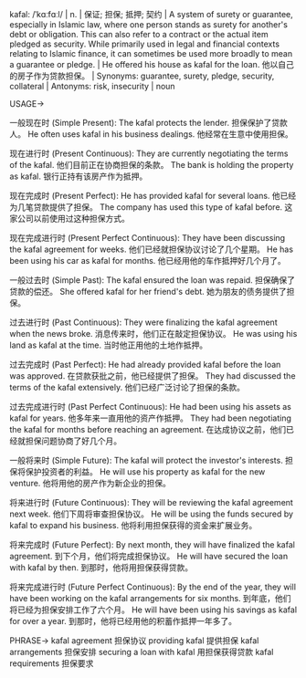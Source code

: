 kafal: /ˈkɑːfɑːl/ | n. | 保证; 担保; 抵押; 契约 |  A system of surety or guarantee, especially in Islamic law, where one person stands as surety for another's debt or obligation.  This can also refer to a contract or the actual item pledged as security.  While primarily used in legal and financial contexts relating to Islamic finance, it can sometimes be used more broadly to mean a guarantee or pledge. | He offered his house as kafal for the loan. 他以自己的房子作为贷款担保。 | Synonyms: guarantee, surety, pledge, security, collateral | Antonyms:  risk,  insecurity | noun

USAGE->

一般现在时 (Simple Present):
The kafal protects the lender.  担保保护了贷款人。
He often uses kafal in his business dealings. 他经常在生意中使用担保。

现在进行时 (Present Continuous):
They are currently negotiating the terms of the kafal. 他们目前正在协商担保的条款。
The bank is holding the property as kafal.  银行正持有该房产作为抵押。

现在完成时 (Present Perfect):
He has provided kafal for several loans. 他已经为几笔贷款提供了担保。
The company has used this type of kafal before. 这家公司以前使用过这种担保方式。

现在完成进行时 (Present Perfect Continuous):
They have been discussing the kafal agreement for weeks. 他们已经就担保协议讨论了几个星期。
He has been using his car as kafal for months.  他已经用他的车作抵押好几个月了。


一般过去时 (Simple Past):
The kafal ensured the loan was repaid.  担保确保了贷款的偿还。
She offered kafal for her friend's debt. 她为朋友的债务提供了担保。

过去进行时 (Past Continuous):
They were finalizing the kafal agreement when the news broke.  消息传来时，他们正在敲定担保协议。
He was using his land as kafal at the time.  当时他正用他的土地作抵押。

过去完成时 (Past Perfect):
He had already provided kafal before the loan was approved.  在贷款获批之前，他已经提供了担保。
They had discussed the terms of the kafal extensively. 他们已经广泛讨论了担保的条款。


过去完成进行时 (Past Perfect Continuous):
He had been using his assets as kafal for years.  他多年来一直用他的资产作抵押。
They had been negotiating the kafal for months before reaching an agreement.  在达成协议之前，他们已经就担保问题协商了好几个月。

一般将来时 (Simple Future):
The kafal will protect the investor's interests.  担保将保护投资者的利益。
He will use his property as kafal for the new venture.  他将用他的房产作为新企业的担保。

将来进行时 (Future Continuous):
They will be reviewing the kafal agreement next week.  他们下周将审查担保协议。
He will be using the funds secured by kafal to expand his business. 他将利用担保获得的资金来扩展业务。


将来完成时 (Future Perfect):
By next month, they will have finalized the kafal agreement.  到下个月，他们将完成担保协议。
He will have secured the loan with kafal by then.  到那时，他将用担保获得贷款。

将来完成进行时 (Future Perfect Continuous):
By the end of the year, they will have been working on the kafal arrangements for six months. 到年底，他们将已经为担保安排工作了六个月。
He will have been using his savings as kafal for over a year.  到那时，他将已经用他的积蓄作抵押一年多了。


PHRASE->
kafal agreement  担保协议
providing kafal  提供担保
kafal arrangements 担保安排
securing a loan with kafal 用担保获得贷款
kafal requirements 担保要求
